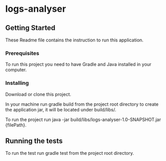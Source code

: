 # logs-analyser

## Getting Started

These Readme file contains the instruction to run this application.

### Prerequisites

To run this project you need to have Gradle and Java installed in your computer.

### Installing

Download or clone this project.

In your machine run gradle build from the project root directory to create the application jar, it will be located under build/libs/.

To run the project run java -jar build/libs/logs-analyser-1.0-SNAPSHOT.jar {filePath}. 

## Running the tests

To run the test run gradle test from the project root directory.
